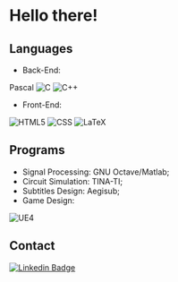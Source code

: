 # Hello there!

## Languages

* Back-End:

Pascal ![C](https://img.shields.io/badge/C-00599C?style=for-the-badge&logo=c&logoColor=white) ![C++](https://img.shields.io/badge/C%2B%2B-00599C?style=for-the-badge&logo=c%2B%2B&logoColor=white)
* Front-End: 

![HTML5](https://img.shields.io/badge/HTML5-E34F26?style=for-the-badge&logo=html5&logoColor=white) ![CSS](https://img.shields.io/badge/CSS3-1572B6?style=for-the-badge&logo=css3&logoColor=white) ![LaTeX](https://img.shields.io/badge/LaTeX-47A141?style=for-the-badge&logo=LaTeX&logoColor=white)

## Programs

* Signal Processing: GNU Octave/Matlab;
* Circuit Simulation: TINA-TI;
* Subtitles Design: Aegisub;
* Game Design: 

![UE4](https://img.shields.io/badge/-Unreal%20Engine-313131?style=for-the-badge&logo=unreal-engine&logoColor=white)

## Contact

[![Linkedin Badge](https://img.shields.io/badge/LinkedIn-0077B5?style=for-the-badge&logo=linkedin&logoColor=white)](https://www.linkedin.com/in/lopes-gutemberg-machado)
